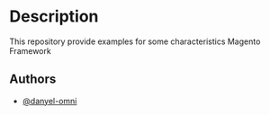 # Description

This repository provide examples for some characteristics Magento Framework

## Authors

- [@danyel-omni](https://github.com/danyel-omni)
